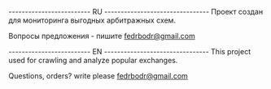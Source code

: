 ------------------------- RU --------------------------------
Проект создан для мониторинга выгодных арбитражных схем.

Вопросы предложения - пишите fedrbodr@gmail.com

------------------------- EN --------------------------------
This project used for crawling and analyze popular exchanges.

Questions, orders? write please fedrbodr@gmail.com 

